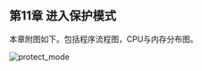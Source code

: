 ## 第11章 进入保护模式

本章附图如下。包括程序流程图，CPU与内存分布图。

![protect_mode](https://github.com/jungle85gopy/x86asm/blob/master/c11/c11.png)


